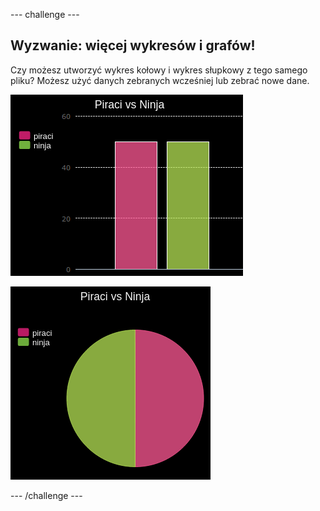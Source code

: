 --- challenge ---

## Wyzwanie: więcej wykresów i grafów!

Czy możesz utworzyć wykres kołowy i wykres słupkowy z tego samego pliku? Możesz użyć danych zebranych wcześniej lub zebrać nowe dane.

![zrzut ekranu](images/pets-pn-bar.png)

![zrzut ekranu](images/pets-pn.png)

--- /challenge ---